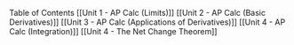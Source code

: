 Table of Contents
[[Unit 1 - AP Calc (Limits)]]
[[Unit 2 - AP Calc (Basic Derivatives)]]
[[Unit 3 - AP Calc (Applications of Derivatives)]]
[[Unit 4 - AP Calc (Integration)]]
[[Unit 4 - The Net Change Theorem]]
